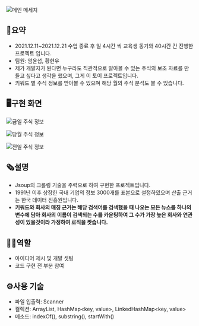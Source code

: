 ![메인 메세지](https://user-images.githubusercontent.com/62834176/152823776-d8478594-a408-4975-bb21-179d5326a2ef.png)


## 📜요약


- 2021.12.11~2021.12.21 수업 종료 후 일 4시간 씩 교육생 동기와 40시간 간 진행한 프로젝트 입니다.
- 팀원: 엄윤섭, 황현우
- 제가 개발자가 된다면 누구라도 직관적으로 알아볼 수 있는 주식의 보조 자료를 만들고 싶다고 생각을 했으며, 그게 이 토이 프로젝트입니다.
- 키워드 별 주식 정보를 받아볼 수 있으며 해당 월의 주식 분석도 볼 수 있습니다.

## 🖥구현 화면


![금일 주식 정보](https://user-images.githubusercontent.com/62834176/152823806-b83bbeae-fdfa-4965-8af0-dc7d39a75097.png)

![당월 주식 정보](https://user-images.githubusercontent.com/62834176/152824024-23abc013-37f3-4ef2-a335-e804ce37d2fc.png)

![전일 주식 정보](https://user-images.githubusercontent.com/62834176/152824038-25c6fd69-5b9c-4559-afb3-63a33703bb93.png)


## **🗞설명**


- Jsoup의 크롤링 기술을 주력으로 하여 구현한 프로젝트입니다.
- 1991년 이후 상장한 국내 기업의 정보 3000개를 표본으로 설정하였으며 산출 근거는 한국 데이터 진흥원입니다.
- **키워드와 회사의 매칭 근거는 해당 검색어를 검색했을 때 나오는 모든 뉴스를 하나의 변수에 담아 회사의 이름이 검색되는 수를 카운팅하여 그 수가 가장 높은 회사와 연관성이 있을것이라 가정하여 로직을 짯습니다.**

## **🙋‍♂️역할**


- 아이디어 제시 및 개발 셋팅
- 코드 구현 전 부분 참여

## **⚙️사용 기술**


- 파일 입출력: Scanner
- 컬렉션: ArrayList<T>, HashMap<key, value>, LinkedHashMap<key, value>
- 메소드: indexOf(), substring(), startWith()
